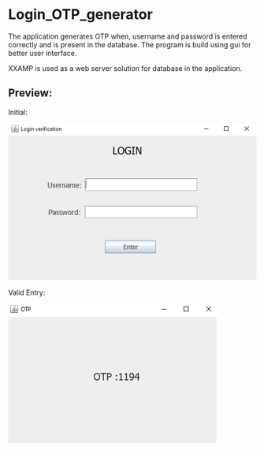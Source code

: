 # Login_OTP_generator

The application generates OTP when, username and password is entered correctly and is present in the database.
The program is build using gui for better user interface.

XXAMP is used as a web server solution for database in the application.

## Preview:

Initial:

![](otplogin/images/initial.PNG)

Valid Entry:

![](otplogin/images/valid.PNG)
